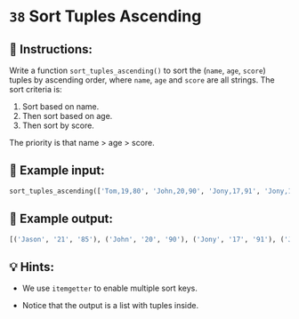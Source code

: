 # `38` Sort Tuples Ascending

## 📝 Instructions:

Write a function `sort_tuples_ascending()` to sort the (`name`, `age`, `score`) tuples by ascending order, where `name`, `age` and `score` are all strings. The sort criteria is:

1. Sort based on name.
2. Then sort based on age.
3. Then sort by score.

The priority is that name > age > score.

## 📎 Example input:

```py
sort_tuples_ascending(['Tom,19,80', 'John,20,90', 'Jony,17,91', 'Jony,17,93', 'Jason,21,85'])
```

## 📎 Example output:

```py
[('Jason', '21', '85'), ('John', '20', '90'), ('Jony', '17', '91'), ('Jony', '17', '93'), ('Tom', '19', '80')]
```

## 💡 Hints:

+ We use `itemgetter` to enable multiple sort keys.

+ Notice that the output is a list with tuples inside.
